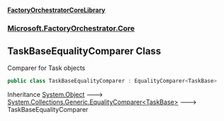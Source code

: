 #### [FactoryOrchestratorCoreLibrary](./FactoryOrchestratorCoreLibrary.md 'FactoryOrchestratorCoreLibrary')
### [Microsoft.FactoryOrchestrator.Core](./Microsoft-FactoryOrchestrator-Core.md 'Microsoft.FactoryOrchestrator.Core')
## TaskBaseEqualityComparer Class
Comparer for Task objects  
```csharp
public class TaskBaseEqualityComparer : EqualityComparer<TaskBase>
```
Inheritance [System.Object](https://docs.microsoft.com/en-us/dotnet/api/System.Object 'System.Object') &#129106; [System.Collections.Generic.EqualityComparer&lt;](https://docs.microsoft.com/en-us/dotnet/api/System.Collections.Generic.EqualityComparer-1 'System.Collections.Generic.EqualityComparer')[TaskBase](./Microsoft-FactoryOrchestrator-Core-TaskBase.md 'Microsoft.FactoryOrchestrator.Core.TaskBase')[&gt;](https://docs.microsoft.com/en-us/dotnet/api/System.Collections.Generic.EqualityComparer-1 'System.Collections.Generic.EqualityComparer') &#129106; TaskBaseEqualityComparer  
